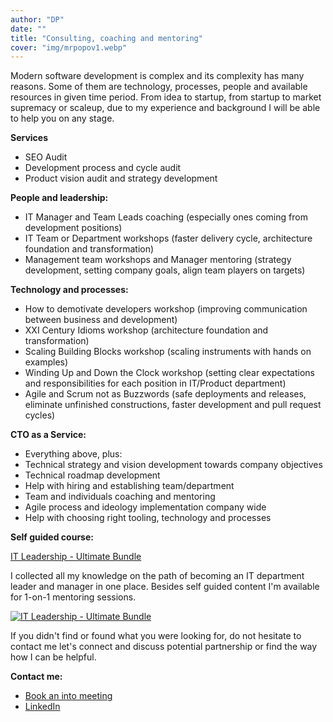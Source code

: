 ```yaml
---
author: "DP"
date: ""
title: "Consulting, coaching and mentoring"
cover: "img/mrpopov1.webp"
---
```


Modern software development is complex and its complexity has many reasons.
Some of them are technology, processes, people and available resources in given time period.
From idea to startup, from startup to market supremacy or scaleup, due to my experience and background I will be able to help you on any stage.

**Services**

- SEO Audit
- Development process and cycle audit
- Product vision audit and strategy development

**People and leadership:**

- IT Manager and Team Leads coaching (especially ones coming from development positions)
- IT Team or Department workshops (faster delivery cycle, architecture foundation and transformation)
- Management team workshops and Manager mentoring (strategy development, setting company goals, align team players on targets)

**Technology and processes:**

- How to demotivate developers workshop (improving communication between business and development)
- XXI Century Idioms workshop (architecture foundation and transformation)
- Scaling Building Blocks workshop (scaling instruments with hands on examples)
- Winding Up and Down the Clock workshop (setting clear expectations and responsibilities for each position in IT/Product department)
- Agile and Scrum not as Buzzwords (safe deployments and releases, eliminate unfinished constructions, faster development and pull request cycles)

**CTO as a Service:**

- Everything above, plus:
- Technical strategy and vision development towards company objectives
- Technical roadmap development
- Help with hiring and establishing team/department
- Team and individuals coaching and mentoring
- Agile process and ideology implementation company wide
- Help with choosing right tooling, technology and processes

**Self guided course:**

[IT Leadership - Ultimate Bundle](https://store.mrpopov.com/l/ultimate-it-bundle)

I collected all my knowledge on the path of becoming an IT department leader and manager in one place. Besides self guided content I'm available for 1-on-1 mentoring sessions.

[![IT Leadership - Ultimate Bundle](https://public-files.gumroad.com/lsvtcsalfcpt3pystxgo0p6jis25)](https://store.mrpopov.com/l/ultimate-it-bundle)

If you didn't find or found what you were looking for, do not hesitate to contact me let's connect and discuss potential partnership or find the way how I can be helpful.

**Contact me:**

- [Book an into meeting](https://tidycal.com/daniilpopov1703lu/intro-meeting)
- [LinkedIn](https://www.linkedin.com/in/mrpopov/)
